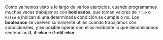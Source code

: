 Como ya hemos visto a lo largo de varios ejercicios, cuando programamos muchas veces trabajamos con **booleanos**, que toman valores de `True` o `False` e indican si una determinada condición se cumple o no. Los **booleanos** se vuelven sumamente útiles cuando trabajamos con condicionales, y es posible operar con ellos mediante lo que denominamos sentencias **if**, **if-else** e **if-elif-else**.